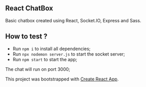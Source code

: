 
## React ChatBox

Basic chatbox created using React, Socket.IO, Express and Sass.

## How to test ?

- Run `npm i` to install all dependencies;
- Run `npx nodemon server.js` to start the socket server;
- Run `npm start` to start the app;

The chat will run on port 3000;

This project was bootstrapped with [Create React App](https://github.com/facebookincubator/create-react-app).

